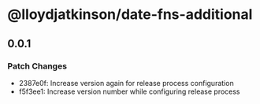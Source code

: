 # @lloydjatkinson/date-fns-additional

## 0.0.1

### Patch Changes

- 2387e0f: Increase version again for release process configuration
- f5f3ee1: Increase version number while configuring release process
